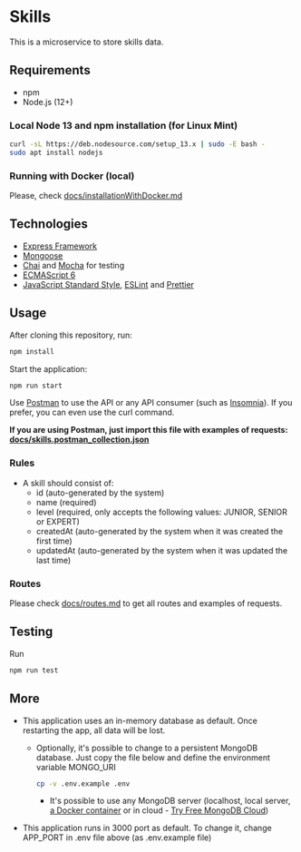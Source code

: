# Skills

This is a microservice to store skills data.

## Requirements

- npm
- Node.js (12+)

### Local Node 13 and npm installation (for Linux Mint)

````bash
curl -sL https://deb.nodesource.com/setup_13.x | sudo -E bash -
sudo apt install nodejs
````

### Running with Docker (local)

Please, check [docs/installationWithDocker.md](docs/installationWithDocker.md)

## Technologies

- [Express Framework](https://expressjs.com)
- [Mongoose](https://mongoosejs.com)
- [Chai](https://www.chaijs.com) and [Mocha](https://mochajs.org) for testing
- [ECMAScript 6](http://es6-features.org/)
- [JavaScript Standard Style](https://github.com/standard/standard), [ESLint](https://eslint.org/) and [Prettier](https://prettier.io/)

## Usage

After cloning this repository, run:

````bash
npm install
````

Start the application:

````bash
npm run start
````

Use [Postman](https://www.getpostman.com) to use the API or any API consumer (such as [Insomnia](https://insomnia.rest)). If you prefer, you can even use the curl command.

**If you are using Postman, just import this file with examples of requests: [docs/skills.postman_collection.json](docs/skills.postman_collection.json)**

### Rules

- A skill should consist of:
  - id (auto-generated by the system)
  - name (required)
  - level (required, only accepts the following values: JUNIOR, SENIOR or EXPERT)
  - createdAt (auto-generated by the system when it was created the first time)
  - updatedAt (auto-generated by the system when it was updated the last time)

### Routes

Please check [docs/routes.md](docs/routes.md) to get all routes and examples of requests.

## Testing

Run

  ````bash
  npm run test
  ````

## More

- This application uses an in-memory database as default. Once restarting the app, all data will be lost.
  - Optionally, it's possible to change to a persistent MongoDB database. Just copy the file below and define the environment variable MONGO_URI

    ````bash
    cp -v .env.example .env
    ````

    - It's possible to use any MongoDB server (localhost, local server, [a Docker container](https://hub.docker.com/_/mongo) or in cloud - [Try Free MongoDB Cloud](https://www.mongodb.com/cloud))

- This application runs in 3000 port as default. To change it, change APP_PORT in .env file above  (as .env.example file)
